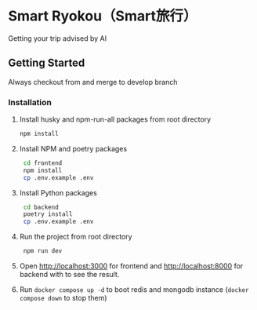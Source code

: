 # Smart Ryokou（Smart旅行）

Getting your trip advised by AI

## Getting Started

Always checkout from and merge to develop branch

### Installation

1. Install husky and npm-run-all packages from root directory

   ```sh
   npm install
   ```

2. Install NPM and poetry packages

   ```sh
    cd frontend
    npm install
    cp .env.example .env
   ```

3. Install Python packages

   ```sh
    cd backend
    poetry install
    cp .env.example .env
   ```

4. Run the project from root directory

   ```sh
    npm run dev
   ```

5. Open [http://localhost:3000](http://localhost:3000) for frontend and [http://localhost:8000](http://localhost:8000) for backend with to see the result.

6. Run `docker compose up -d` to boot redis and mongodb instance (`docker compose down` to stop them)